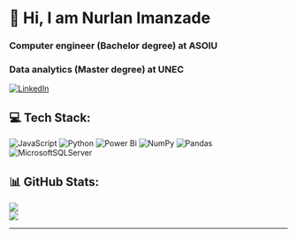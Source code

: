 # 💫 Hi, I am Nurlan Imanzade
<h3><strong>Computer engineer</strong>  (Bachelor degree) at ASOIU</h3>
<h3><strong>Data analytics</strong>  (Master degree) at UNEC</h3>

[![LinkedIn](https://img.shields.io/badge/LinkedIn-%230077B5.svg?logo=linkedin&logoColor=white)](https://linkedin.com/in/https://www.linkedin.com/in/nurlan-imanzad%C9%99-039747253/) 

## 💻 Tech Stack:
![JavaScript](https://img.shields.io/badge/javascript-%23323330.svg?style=for-the-badge&logo=javascript&logoColor=%23F7DF1E) ![Python](https://img.shields.io/badge/python-3670A0?style=for-the-badge&logo=python&logoColor=ffdd54) ![Power Bi](https://img.shields.io/badge/power_bi-F2C811?style=for-the-badge&logo=powerbi&logoColor=black) ![NumPy](https://img.shields.io/badge/numpy-%23013243.svg?style=for-the-badge&logo=numpy&logoColor=white) ![Pandas](https://img.shields.io/badge/pandas-%23150458.svg?style=for-the-badge&logo=pandas&logoColor=white) ![MicrosoftSQLServer](https://img.shields.io/badge/Microsoft%20SQL%20Server-CC2927?style=for-the-badge&logo=microsoft%20sql%20server&logoColor=white)
## 📊 GitHub Stats:
![](https://github-readme-stats.vercel.app/api?username=nurla1n&theme=dark&hide_border=false&include_all_commits=true&count_private=true)<br/>
![](https://github-readme-streak-stats.herokuapp.com/?user=nurla1n&theme=dark&hide_border=false)<br/>

---
<!-- Proudly created with GPRM ( https://gprm.itsvg.in ) -->

